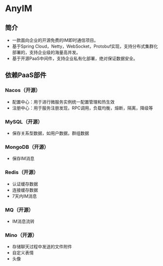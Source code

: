 # AnyIM
## 简介
- 一款面向企业的开源免费的IM即时通信项目。
- 基于Spring Cloud，Netty，WebSocket，Protobuf实现，支持分布式集群化部署的，支持企业级的海量高并发。
- 基于开源PaaS中间件，支持企业私有化部署，绝对保证数据安全。

## 依赖PaaS部件
### Nacos（开源）
- 配置中心：用于进行微服务实例统一配置管理和热生效
- 注册中心：用于服务注册发现，RPC调用，负载均衡，熔断，隔离，降级等

### MySQL（开源）
- 保存关系型数据，如用户数据，群组数据

### MongoDB（开源）
- 保存IM消息

### Redis（开源）
- 认证缓存数据
- 连接缓存数据
- 7天内IM消息

### MQ（开源）
- IM消息流转

### Mino（开源）
- 存储聊天过程中发送的文件附件
- 自定义表情
- 头像

